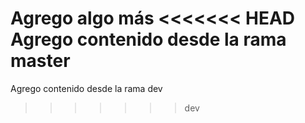 Agrego algo más
<<<<<<< HEAD
Agrego contenido desde la rama master
=======
Agrego contenido desde la rama dev
>>>>>>> dev
